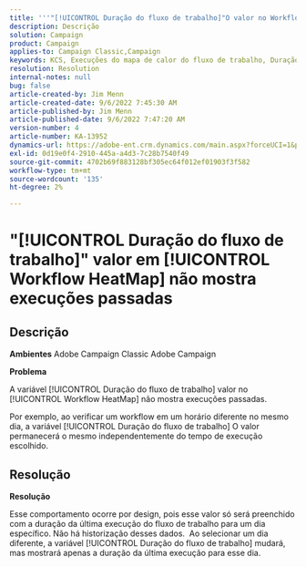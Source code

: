 ```yaml
---
title: '''"[!UICONTROL Duração do fluxo de trabalho]"O valor no Workflow Heatmap não mostra execuções anteriores"'
description: Descrição
solution: Campaign
product: Campaign
applies-to: Campaign Classic,Campaign
keywords: KCS, Execuções do mapa de calor do fluxo de trabalho, Duração do fluxo de trabalho, execuções anteriores, Adobe Campaign
resolution: Resolution
internal-notes: null
bug: false
article-created-by: Jim Menn
article-created-date: 9/6/2022 7:45:30 AM
article-published-by: Jim Menn
article-published-date: 9/6/2022 7:47:20 AM
version-number: 4
article-number: KA-13952
dynamics-url: https://adobe-ent.crm.dynamics.com/main.aspx?forceUCI=1&pagetype=entityrecord&etn=knowledgearticle&id=026920e0-b72d-ed11-9db1-0022480866ad
exl-id: 0d19e0f4-2910-445a-a4d3-7c28b7540f49
source-git-commit: 4702b69f883128bf305ec64f012ef01903f3f582
workflow-type: tm+mt
source-wordcount: '135'
ht-degree: 2%

---
```


# &quot;[!UICONTROL Duração do fluxo de trabalho]&quot; valor em [!UICONTROL Workflow HeatMap] não mostra execuções passadas

## Descrição


<b>Ambientes</b>
Adobe Campaign Classic Adobe Campaign

<b>Problema</b>

A variável [!UICONTROL Duração do fluxo de trabalho] valor no [!UICONTROL Workflow HeatMap] não mostra execuções passadas.

Por exemplo, ao verificar um workflow em um horário diferente no mesmo dia, a variável [!UICONTROL Duração do fluxo de trabalho] O valor permanecerá o mesmo independentemente do tempo de execução escolhido.


## Resolução


<b>Resolução</b>

Esse comportamento ocorre por design, pois esse valor só será preenchido com a duração da última execução do fluxo de trabalho para um dia específico.
Não há historização desses dados. 
Ao selecionar um dia diferente, a variável [!UICONTROL Duração do fluxo de trabalho] mudará, mas mostrará apenas a duração da última execução para esse dia.
